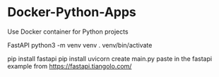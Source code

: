 # Docker-Python-Apps
Use Docker container for Python projects

FastAPI 
python3 -m venv venv
. venv/bin/activate

pip install fastapi
pip install uvicorn
create main.py
paste in the fastapi example from https://fastapi.tiangolo.com/
